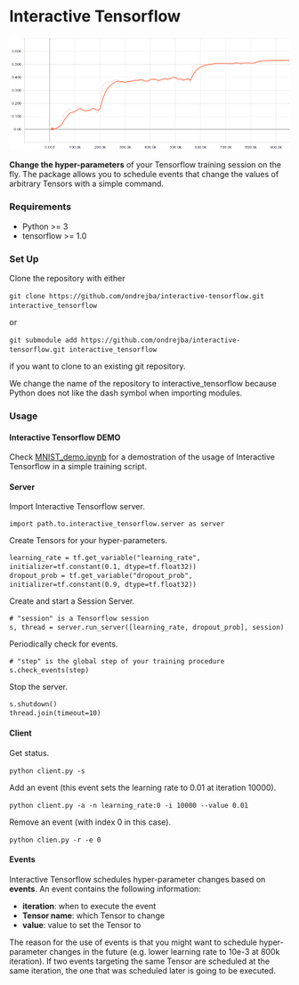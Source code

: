 # Interactive Tensorflow #

![Validation Curve](images/validation_curve.png)

**Change the hyper-parameters** of your Tensorflow training session on the fly.
The package allows you to schedule events that change the values of arbitrary Tensors with a simple command.

### Requirements ###

* Python >= 3
* tensorflow >= 1.0

### Set Up ###

Clone the repository with either

`git clone https://github.com/ondrejba/interactive-tensorflow.git interactive_tensorflow`

or

`git submodule add https://github.com/ondrejba/interactive-tensorflow.git interactive_tensorflow`

if you want to clone to an existing git repository.

We change the name of the repository to interactive_tensorflow because Python does not like the
dash symbol when importing modules.

### Usage ###

#### Interactive Tensorflow DEMO ####

Check [MNIST_demo.ipynb](https://github.com/ondrejba/interactive-tensorflow/blob/master/MNIST_demo.ipynb)
for a demostration of the usage of Interactive Tensorflow in a simple training script.

#### Server ####

Import Interactive Tensorflow server.

```
import path.to.interactive_tensorflow.server as server
```

Create Tensors for your hyper-parameters.

```
learning_rate = tf.get_variable("learning_rate", initializer=tf.constant(0.1, dtype=tf.float32))
dropout_prob = tf.get_variable("dropout_prob", initializer=tf.constant(0.9, dtype=tf.float32))
```

Create and start a Session Server.

```
# "session" is a Tensorflow session
s, thread = server.run_server([learning_rate, dropout_prob], session)
```

Periodically check for events.

```
# "step" is the global step of your training procedure
s.check_events(step)
```

Stop the server.

```
s.shutdown()
thread.join(timeout=10)
```

#### Client ####

Get status.

`python client.py -s`

Add an event (this event sets the learning rate to 0.01 at iteration 10000).

`python client.py -a -n learning_rate:0 -i 10000 --value 0.01`

Remove an event (with index 0 in this case).

`python clien.py -r -e 0`

#### Events ####

Interactive Tensorflow schedules hyper-parameter changes based on **events**.
An event contains the following information:

* **iteration**: when to execute the event
* **Tensor name**: which Tensor to change
* **value**: value to set the Tensor to

The reason for the use of events is that you might want to schedule hyper-parameter changes
in the future (e.g. lower learning rate to 10e-3 at 800k iteration). If two events
targeting the same Tensor are scheduled at the same iteration, the one that was
scheduled later is going to be executed.
